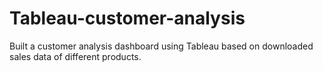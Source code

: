 # Tableau-customer-analysis
Built a customer analysis dashboard using Tableau based on downloaded sales data of different products. 
